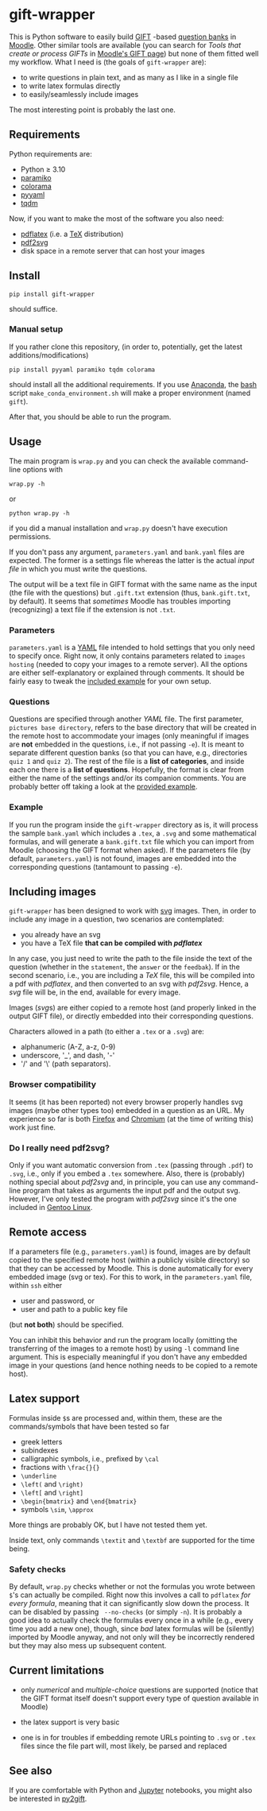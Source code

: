 # gift-wrapper

This is Python software to easily build [GIFT](https://docs.moodle.org/en/GIFT_format) -based [question banks](https://docs.moodle.org/en/Question_bank) in [Moodle](https://moodle.org/). Other similar tools are available (you can search for *Tools that create or process GIFTs* in [Moodle's GIFT page](https://docs.moodle.org/en/GIFT_format)) but none of them fitted well my workflow. What I need is (the goals of `gift-wrapper` are):

* to write questions in plain text, and as many as I like in a single file
* to write latex formulas directly
* to easily/seamlessly include images

The most interesting point is probably the last one.

## Requirements

Python requirements are:

- Python &#8805; 3.10
- [paramiko](http://www.paramiko.org/)
- [colorama](https://pypi.org/project/colorama/)
- [pyyaml](https://pypi.org/project/PyYAML/)
- [tqdm](https://github.com/tqdm/tqdm)

Now, if you want to make the most of the software you also need:

* [pdflatex](https://en.wikipedia.org/wiki/PdfTeX) (i.e. a [TeX](https://en.wikipedia.org/wiki/TeX) distribution)
* [pdf2svg](https://github.com/dawbarton/pdf2svg/)
* disk space in a remote server that can host your images

## Install

```
pip install gift-wrapper
```

should suffice.

### Manual setup

If you rather clone this repository, (in order to, potentially, get the latest additions/modifications)  

```
pip install pyyaml paramiko tqdm colorama
```

should install all the additional requirements. If you use [Anaconda](https://anaconda.org/), the [bash](https://en.wikipedia.org/wiki/Bash_%28Unix_shell%29) script `make_conda_environment.sh` will make a proper environment (named `gift`).

After that, you should be able to run the program.

## Usage

The main program is `wrap.py` and you can check the available command-line options with
```
wrap.py -h
```
or
```
python wrap.py -h
```
if you did a manual installation and `wrap.py` doesn't have execution permissions. 

If you don't pass any argument, `parameters.yaml` and `bank.yaml` files are expected. The former is a settings file whereas the latter is the actual *input file* in which you must write the questions.

The output will be a text file in GIFT format with the same name as the input (the file with the questions) but `.gift.txt` extension (thus, `bank.gift.txt`, by default). It seems that *sometimes* Moodle has troubles importing (recognizing) a text file if the extension is not `.txt`. 

### Parameters

`parameters.yaml` is a [YAML](https://en.wikipedia.org/wiki/YAML) file intended to hold settings that you only need to specify once. Right now, it only contains parameters related to `images hosting` (needed to copy your images to a remote server). All the options are either self-explanatory or explained through comments. It should be fairly easy to tweak the [included example](parameters.yaml) for your own setup.

### Questions

Questions are specified through another *YAML* file. The first parameter, `pictures base directory`, refers to the base directory that will be created in the remote host to accommodate your images (only meaningful if images are **not** embedded in the questions, i.e., if not passing `-e`). It is meant to separate different question banks (so that you can have, e.g., directories `quiz 1` and `quiz 2`). The rest of the file is a **list of categories**, and inside each one there is a **list of questions**. Hopefully, the format is clear from either the name of the settings and/or its companion comments. You are probably better off taking a look at the [provided example](bank.yaml).

### Example

If you run the program inside the `gift-wrapper` directory as is, it will process the sample `bank.yaml` which includes a `.tex`, a `.svg` and some mathematical formulas, and will generate a `bank.gift.txt` file which you can import from Moodle (choosing the GIFT format when asked). If the parameters file (by default, `parameters.yaml`) is not found, images are embedded into the corresponding questions (tantamount to passing `-e`).

## Including images

`gift-wrapper` has been designed to work with [svg](https://en.wikipedia.org/wiki/Scalable_Vector_Graphics) images. Then, in order to include any image in a question, two scenarios are contemplated:

* you already have an svg
* you have a TeX file **that can be compiled with *pdflatex***

In any case, you just need to write the path to the file inside the text of the question (whether in the `statement`, the `answer` or the `feedbak`). If in the second scenario, i.e., you are including a *TeX* file, this will be compiled into a pdf with *pdflatex*, and then converted to an svg with *pdf2svg*. Hence, a *svg* file will be, in the end, available for every image.

Images (*svg*s) are either copied to a remote host (and properly linked in the output GIFT file), or directly embedded into their corresponding questions.

Characters allowed in a path (to either a `.tex` or a `.svg`) are:
* alphanumeric (A-Z, a-z, 0-9)
* underscore, '_', and dash, '-'
* '/' and '\\' (path separators).

### Browser compatibility

It seems (it has been reported) not every browser properly handles svg images (maybe other types too) embedded in a question as an URL. My experience so far is both [Firefox](https://www.mozilla.org/en-US/firefox) and [Chromium](https://www.chromium.org/Home) (at the time of writing this) work just fine. 

### Do I really need pdf2svg?

Only if you want automatic conversion from `.tex` (passing through `.pdf`) to `.svg`, i.e., only if you embed a `.tex` somewhere.
Also, there is (probably) nothing special about *pdf2svg* and, in principle, you can use any command-line program that takes as arguments the input pdf and the output svg. However, I've only tested the program with *pdf2svg* since it's the one included in [Gentoo Linux](https://www.gentoo.org/).

## Remote access

If a parameters file (e.g., `parameters.yaml`) is found, images are by default copied to the specified remote host (within a publicly visible directory) so that they can be accessed by Moodle. This is done automatically for every embedded image (svg or tex). For this to work, in the `parameters.yaml` file, within `ssh` either

* user and password, or
* user and path to a public key file

(but **not both**) should be specified.

You can inhibit this behavior and run the program locally (omitting the transferring of the images to a remote host) by using `-l` command line argument. This is especially meaningful if you don't have any embedded image in your questions (and hence nothing needs to be copied to a remote host).

## Latex support

Formulas inside `$`s are processed and, within them, these are the commands/symbols that have been tested so far

- greek letters
- subindexes
- calligraphic symbols, i.e., prefixed by `\cal`
- fractions with `\frac{}{}`
- `\underline`
- `\left(` and `\right)`
- `\left[` and `\right]`
- `\begin{bmatrix}` and `\end{bmatrix}`
- symbols `\sim`, `\approx`

More things are probably OK, but I have not tested them yet.

Inside text, only commands `\textit` and `\textbf` are supported for the time being.

### Safety checks

By default, `wrap.py` checks whether or not the formulas you wrote between `$`'s can actually be compiled. Right now this involves a call to `pdflatex` *for every formula*, meaning that it can significantly slow down the process. It can be disabled by passing ` --no-checks` (or simply `-n`). It is probably a good idea to actually check the formulas every once in a while (e.g., every time you add a new one), though, since *bad* latex formulas will be (silently) imported by Moodle anyway, and not only will they be incorrectly rendered but they may also mess up subsequent content.  

## Current limitations

- only *numerical* and *multiple-choice* questions are supported (notice that the GIFT format itself doesn't support every type of question available in Moodle)

- the latex support is very basic

- one is in for troubles if embedding remote URLs pointing to `.svg` or `.tex` files since the file part will, most likely, be parsed and replaced

## See also

If you are comfortable with Python and [Jupyter](https://jupyter.org/) notebooks, you might also be interested in [py2gift](https://github.com/manuvazquez/py2gift).
